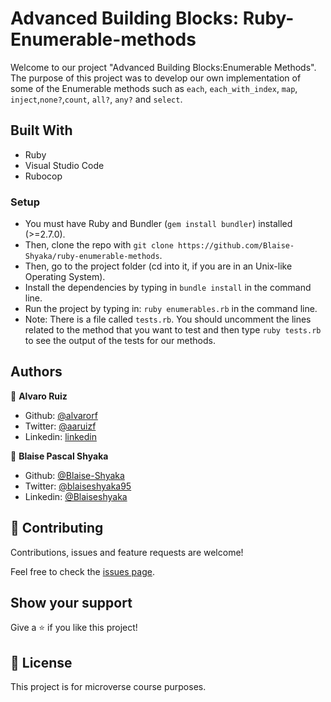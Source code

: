 # Advanced Building Blocks: Ruby-Enumerable-methods

Welcome to our project "Advanced Building Blocks:Enumerable Methods". The purpose of this project was to develop our own implementation of some of the Enumerable methods such as `each`, `each_with_index`, `map`, `inject`,`none?`,`count`, `all?`, `any?` and `select`.

## Built With

- Ruby
- Visual Studio Code
- Rubocop

### Setup

- You must have Ruby and Bundler (`gem install bundler`) installed (>=2.7.0).
- Then, clone the repo with `git clone https://github.com/Blaise-Shyaka/ruby-enumerable-methods`.
- Then, go to the project folder (cd into it, if you are in an Unix-like Operating System).
- Install the dependencies by typing in `bundle install` in the command line.
- Run the project by typing in: `ruby enumerables.rb` in the command line.
- Note: There is a file called `tests.rb`. You should uncomment the lines related to the method that you want to test and then type `ruby tests.rb` to see the output of the tests for our methods.


## Authors

👤 **Alvaro Ruiz**

- Github: [@alvarorf](https://github.com/alvarorf)
- Twitter: [@aaruizf](https://twitter.com/aaruizf)
- Linkedin: [linkedin](https://www.linkedin.com/in/alvaro-r-22810915a/)

👤 **Blaise Pascal Shyaka**

- Github: [@Blaise-Shyaka](https://github.com/Blaise-Shyaka)
- Twitter: [@blaiseshyaka95](https://twitter.com/blaiseshyaka95)
- Linkedin: [@Blaiseshyaka](https://www.linkedin.com/blaise-pascal-shyaka-b1340b111/)

## 🤝 Contributing

Contributions, issues and feature requests are welcome!

Feel free to check the [issues page](issues/).

## Show your support

Give a ⭐️ if you like this project!


## 📝 License

This project is for microverse course purposes.
